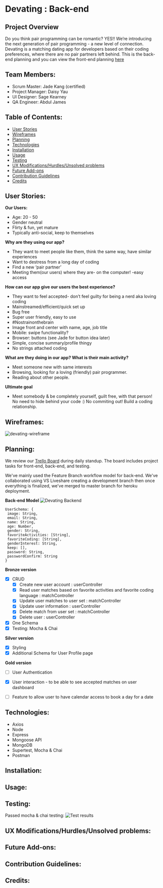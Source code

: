 # Devating : Back-end

## Project Overview

Do you think pair programming can be romantic? YES!! We’re introducing the next generation of pair programming - a new level of connection. Devating is a matching dating app for developers based on their coding preferences, where there are no pair partners left behind. This is the back-end planning and you can view the front-end planning [here](https://github.com/jadekang0611/devating-frontend/tree/master)

## Team Members:
- Scrum Master: Jade Kang (certified)
- Project Manager: Daisy Yau
- UI Designer: Sage Kearney
- QA Engineer: Abdul James

## Table of Contents:
- [User Stories](https://github.com/jadekang0611/devating-backend#user-stories)
- [Wireframes](https://github.com/jadekang0611/devating-backend#wireframes)
- [Planning](https://github.com/jadekang0611/devating-backend#planning)
- [Technologies](https://github.com/jadekang0611/devating-backend#technologies)
- [Installation](https://github.com/jadekang0611/devating-backend#installation)
- [Usage](https://github.com/jadekang0611/devating-backend#usage)
- [Testing](https://github.com/jadekang0611/devating-backend#testing)
- [UX Modifications/Hurdles/Unsolved problems](https://github.com/jadekang0611/devating-backend#ux-modificationshurdlesunsolved-problems)
- [Future Add-ons](https://github.com/jadekang0611/devating-backend#future-add-ons)
- [Contribution Guidelines](https://github.com/jadekang0611/devating-backend#contribution-guidelines)
- [Credits](https://github.com/jadekang0611/devating-backend#credits)

## User Stories:

**Our Users:**
- Age: 20 - 50
- Gender neutral
- Flirty & fun, yet mature
- Typically anti-social, keep to themselves

**Why are they using our app?**
- They want to meet people like them, think the same way, have similar experiences 
- Want to destress from a long day of coding
- Find a new ‘pair partner’
- Meeting them(our users) where they are- on the computer! -easy access

**How can our app give our users the best experience?**
- They want to feel accepted- don’t feel guilty for being a nerd aka loving coding
- Mainstreamed/efficient/quick set up
- Bug free
- Super user friendly, easy to use
- #Nostrainonthebrain
- Image front and center with name, age, job title
- Mobile: swipe functionality?
- Browser: buttons (see Jade for button idea later) 
- Simple, concise summary/profile thingy
- No strings attached coding

**What are they doing in our app? What is their main activity?**
- Meet someone new with same interests
- Browsing, looking for a loving (friendly) pair programmer.
- Reading about other people.

**Ultimate goal**
- Meet somebody & be completely yourself, guilt free, with that person! No need to hide behind your code :) No commiting out! Build a coding relationship. 

## Wireframes:

![devating-wireframe](https://user-images.githubusercontent.com/58707118/74559862-53700c80-4f33-11ea-9172-fe1e3ccd1c62.png)

## Planning:
We review our [Trello Board](https://trello.com/b/K0hAl5co/devating) during daily standup. The board includes project tasks for front-end, back-end, and testing.

We've mainly used the Feature Branch workflow model for back-end. We've collaborated using VS Liveshare creating a development branch then once everything is finalized, we've merged to master branch for heroku deployment.

**Back-end Model**
![Devating Backend](https://user-images.githubusercontent.com/58707118/74598527-13974b00-5041-11ea-8277-b2bfc6f1ed5c.jpg)

```
UserSchema: {
 image: String,
 email: String,
 name: String,
 age: Number,
 gender: String,
 favoriteActivities: [String],
 favoriteCoding: [String],
 genderInterest: String,
 keep: [],
 password: String,
 passwordConfirm: String
}
```

**Bronze version**
- [x] CRUD
    - [x] Create new user account : userController
    - [x] Read user matches based on favorite activities and favorite coding language : matchController
    - [x] Update user matches to user set : matchController
    - [x] Update user information : userController
    - [x] Delete match from user set : matchController
    - [x] Delete user : userController
- [x] One Schema
- [x] Testing: Mocha & Chai

**Silver version**
- [x] Styling
- [x] Additional Schema for User Profile page

**Gold version**
- [ ] User Authentication
- [x] User interaction - to be able to see accepted matches on user dashboard
- [ ] Feature to allow user to have calendar access to book a day for a date


## Technologies:
- Axios
- Node
- Express
- Mongoose API
- MongoDB
- Supertest, Mocha & Chai
- Postman


## Installation:

## Usage:

## Testing:

Passed mocha & chai testing:
![Test results](https://user-images.githubusercontent.com/58707118/74971574-5022c800-53ee-11ea-91cd-e2e18e393cb2.png)

## UX Modifications/Hurdles/Unsolved problems:

## Future Add-ons:

## Contribution Guidelines:

## Credits:
